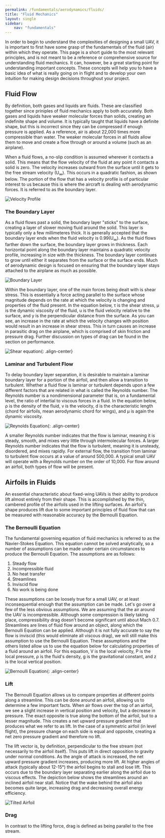 ```yaml
---
permalink: /fundamentals/aerodynamics/fluids/
title: "Fluid Mechanics"
layout: single
sidebar:
    nav: "fundamentals"
---
```


In order to begin to understand the complexities of designing a small UAV, it is important to first have some grasp of the fundamentals of the fluid (air) within which they operate. This page is a short guide to the most relevant principles, and is not meant to be a reference or comprehensive source for understanding fluid mechanics. It can, however, be a great starting point for understanding important concepts. These concepts will help you to have a basic idea of what is really going on in flight and to develop your own intuition for making design decisions throughout your project.

## Fluid Flow
By definition, both gases and liquids are fluids. These are classified together since priniples of fluid mechanics apply to both accurately. Both gases and liquids have weaker molecular forces than solids, creating an indefinite shape and volume. It is typically taught that liquids have a definite shape, but this is incorrect since they can be compressed if enough pressure is applied. As a reference, air is about 22,000 times more compressible than water. The weaker molecular forces in all fluids allow them to move and create a flow through or around a volume (such as an airplane).

When a fluid flows, a no-slip condition is assumed wherever it contacts a solid. This means that the flow velocity of the fluid at any point it contacts a solid is zero. The velocity increases outward from the surface until it gets to the free stream velocity (U<sub>∞</sub>). This occurs in a quadratic fashion, as shown below. The portion of the flow that has a velocity profile is of particular interest to us because this is where the aircraft is dealing with aerodynamic forces. It is referred to as the boundary layer.

![Velocity Profile](./figures/velocity_profile.JPG)

### The Boundary Layer
As a fluid flows past a solid, the boundary layer "sticks" to the surface, creating a layer of slower moving fluid around the solid. This layer is typically only a few millimeteres thick. It is generally accepted that the boundary layer ends when the fluid velocity is 0.99(U<sub>∞</sub>). As the fluid flows farther down the surface, the boundary layer grows in thickness. Each horizontal point along the boundary layer maintains a quadratic velocity profile, increasing in size with the thickness. The boundary layer continues to grow until either it separates from the surface or the surface ends. Much of aerodynamic design is focused on ensuring that the boundary layer stays attached to the airplane as much as possible.

![Boundary Layer](./figures/boundary_layer.JPG)

Within the boundary layer, one of the main forces being dealt with is shear stress. This is essentially a force acting parallel to the surface whose magnitude depends on the rate at which the velocity is changing and properties of the fluid present. In the equation below, τ is the shear stress, µ is the dynamic viscosity of the fluid, u is the fluid velocity relative to the surface, and y is the perpendicular distance from the surface. As you can see, an increase in the rate at which the velocity changes with position would result in an increase in shear stress. This in turn causes an increase in parasitic drag on the airplane, which is comprised of skin friction and pressure drag. Further discussion on types of drag can be found in the section on performance.

![Shear equation](./figures/shear_equation.JPG){: .align-center}

### Laminar and Turbulent Flow
To delay boundary layer separation, it is desirable to maintain a laminar boundary layer for a portion of the airfoil, and then allow a transition to turbulent. Whether a fluid flow is laminar or turbulent depends upon a few different factors that are related in what is called the Reynolds number. The Reynolds number is a nondimensional parameter that is, on a fundamental level, the ratio of intertial to viscous forces in a fluid. In the equation below, &#x03C1; is the density of the fluid, v is the velocity, d is the characteristic length (chord for airfoils, mean aerodynamic chord for wings), and µ is again the dynamic viscosity. 

![Reynolds Equation](./figures/reynolds_equation.JPG){: .align-center}

A smaller Reynolds number indicates that the flow is laminar, meaning it is steady, smooth, and mixes very little through intermolecular forces. A larger Reynolds number indicates that the flow is turbulent, meaning it is unsteady, disordered, and mixes rapidly. For external flow, the transition from laminar to turbulent flow occurs at a value of around 500,000. A typical small UAV will operate with a Reynolds number on the order of 10,000. For flow around an airfoil, both types of flow will be present.

## Airfoils in Fluids
An essential characteristic about fixed-wing UAVs is their ability to produce lift almost entirely from their shape. This is accomplished by the thin, cambered profile of the airfoils used in the lifting surfaces. An airfoil's shape produces lift due to some important principles of fluid flow that can be measured with reasonable accuracy by the Bernoulli Equation.

### The Bernoulli Equation
The fundamental governing equation of fluid mechanics is referred to as the Navier-Stokes Equation. This equation cannot be solved analytically, so a number of assumptions can be made under certain circumstances to produce the Bernoulli Equation. The assumptions are as follows:

1. Steady flow 
2. Incompressible fluid 
3. No heat transfer
4. Streamlines
5. Inviscid flow
6. No work is being done

These assumptions can be loosely true for a small UAV, or at least inconsequential enough that the assumption can be made. Let's go over a few of the less obvious assumptions. We are assuming that the air around the UAV is incompressible. Although some compression is likely taking place, compressibility drag doesn't become significant until about Mach 0.7. Streamlines are lines of fluid flow around an object, along which the Bernoulli Equation can be applied. Although it is not fully accurate to say the flow is inviscid (this would eliminate all viscous drag), we will still make this assumption to use the Bernoulli Equation. These assumptions and the others listed allow us to use the equation below for calculating properties of a fluid around an airfoil. For this equation, V is the local velocity, P is the local pressure, &#x03C1; is the fluid's density, g is the gravitational constant, and z is the local vertical position. 

![Bernoulli Equation](./figures/bernoulli_equation.JPG){: .align-center}

### Lift
The Bernoulli Equation allows us to compare properties at different points along a streamline. This can be done around an airfoil, allowing us to determine a few important facts. When air flows over the top of an airfoil, we see a slight increase in vertical position and velocity, but a decrease in pressure. The exact opposite is true along the bottom of the airfoil, but to a lesser magnitude. This creates a net upward pressure gradient that produces what we refer to as lift. In the case of a symmetric airfoil (in level flight), the pressure change on each side is equal and opposite, creating a net zero pressure gradient and therefore no lift. 

The lift vector is, by definition, perpendicular to the free stream (not necessarily to the airfoil itself). This puts lift in direct opposition to gravity under normal conditions. As the angle of attack is increased, the net upward pressure gradient increases, producing more lift. At higher angles of attack (typically about 12-15°) the airfoil begins to stall and lose lift. This occurs due to the boundary layer separating earlier along the airfoil due to viscous effects. The depiction below shows the streamlines around an inclined airfoil near stall. Notice that the wake behind the airfoil also becomes quite large, increasing drag and decreasing overall energy efficiency. 

![Tilted Airfoil](./figures/tilted_airfoil.JPG)

### Drag
In contrast to the lifting force, drag is defined as being parallel to the free stream. 




